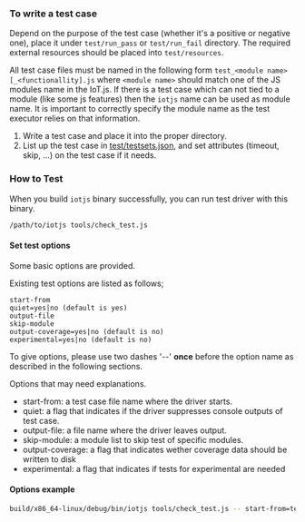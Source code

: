 ### To write a test case

Depend on the purpose of the test case (whether it's a positive or negative one), place it under `test/run_pass` or `test/run_fail` directory. The required external resources should be placed into `test/resources`.

All test case files must be named in the following form `test_<module name>[_<functionallity].js` where `<module name>`
should match one of the JS modules name in the IoT.js. If there is a test case which can not tied to a
module (like some js features) then the `iotjs` name can be used as module name. It is important to
correctly specify the module name as the test executor relies on that information.

1. Write a test case and place it into the proper directory.
2. List up the test case in [test/testsets.json](https://github.com/Samsung/iotjs/blob/master/test/testsets.json), and set attributes (timeout, skip, ...) on the test case if it needs.


### How to Test

When you build ``iotjs`` binary successfully, you can run test driver with this binary.

```bash
/path/to/iotjs tools/check_test.js
```

#### Set test options

Some basic options are provided.

Existing test options are listed as follows;
```
start-from
quiet=yes|no (default is yes)
output-file
skip-module
output-coverage=yes|no (default is no)
experimental=yes|no (default is no)
```

To give options, please use two dashes '--' **once** before the option name as described in the following sections.

Options that may need explanations.
* start-from: a test case file name where the driver starts.
* quiet: a flag that indicates if the driver suppresses console outputs of test case.
* output-file: a file name where the driver leaves output.
* skip-module: a module list to skip test of specific modules.
* output-coverage: a flag that indicates wether coverage data should be written to disk
* experimental: a flag that indicates if tests for experimental are needed

#### Options example

```bash
build/x86_64-linux/debug/bin/iotjs tools/check_test.js -- start-from=test_console.js quiet=no
```